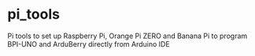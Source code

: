 # pi_tools
Pi tools to set up Raspberry Pi, Orange Pi ZERO and Banana Pi to program BPI-UNO and ArduBerry directly from Arduino IDE
